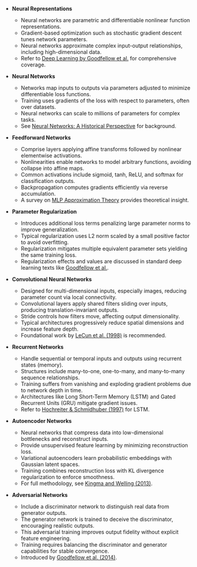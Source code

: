 - **Neural Representations**
  - Neural networks are parametric and differentiable nonlinear function representations.
  - Gradient-based optimization such as stochastic gradient descent tunes network parameters.
  - Neural networks approximate complex input-output relationships, including high-dimensional data.
  - Refer to [Deep Learning by Goodfellow et al.](https://www.deeplearningbook.org/) for comprehensive coverage.

- **Neural Networks**
  - Networks map inputs to outputs via parameters adjusted to minimize differentiable loss functions.
  - Training uses gradients of the loss with respect to parameters, often over datasets.
  - Neural networks can scale to millions of parameters for complex tasks.
  - See [Neural Networks: A Historical Perspective](https://link.springer.com/book/10.1007/978-1-4612-5075-6) for background.

- **Feedforward Networks**
  - Comprise layers applying affine transforms followed by nonlinear elementwise activations.
  - Nonlinearities enable networks to model arbitrary functions, avoiding collapse into affine maps.
  - Common activations include sigmoid, tanh, ReLU, and softmax for classification outputs.
  - Backpropagation computes gradients efficiently via reverse accumulation.
  - A survey on [MLP Approximation Theory](https://www.cambridge.org/core/journals/acta-numerica/article/approximation-theory-of-the-mlp-model-in-neural-networks/370425380A85090E4767E308E4AC2FA6) provides theoretical insight.

- **Parameter Regularization**
  - Introduces additional loss terms penalizing large parameter norms to improve generalization.
  - Typical regularization uses L2 norm scaled by a small positive factor to avoid overfitting.
  - Regularization mitigates multiple equivalent parameter sets yielding the same training loss.
  - Regularization effects and values are discussed in standard deep learning texts like [Goodfellow et al.](https://www.deeplearningbook.org/).

- **Convolutional Neural Networks**
  - Designed for multi-dimensional inputs, especially images, reducing parameter count via local connectivity.
  - Convolutional layers apply shared filters sliding over inputs, producing translation-invariant outputs.
  - Stride controls how filters move, affecting output dimensionality.
  - Typical architectures progressively reduce spatial dimensions and increase feature depth.
  - Foundational work by [LeCun et al. (1998)](https://ieeexplore.ieee.org/document/726791) is recommended.

- **Recurrent Networks**
  - Handle sequential or temporal inputs and outputs using recurrent states (memory).
  - Structures include many-to-one, one-to-many, and many-to-many sequence relationships.
  - Training suffers from vanishing and exploding gradient problems due to network depth in time.
  - Architectures like Long Short-Term Memory (LSTM) and Gated Recurrent Units (GRU) mitigate gradient issues.
  - Refer to [Hochreiter & Schmidhuber (1997)](https://www.bioinf.jku.at/publications/older/2604.pdf) for LSTM.

- **Autoencoder Networks**
  - Neural networks that compress data into low-dimensional bottlenecks and reconstruct inputs.
  - Provide unsupervised feature learning by minimizing reconstruction loss.
  - Variational autoencoders learn probabilistic embeddings with Gaussian latent spaces.
  - Training combines reconstruction loss with KL divergence regularization to enforce smoothness.
  - For full methodology, see [Kingma and Welling (2013)](https://arxiv.org/abs/1312.6114).

- **Adversarial Networks**
  - Include a discriminator network to distinguish real data from generator outputs.
  - The generator network is trained to deceive the discriminator, encouraging realistic outputs.
  - This adversarial training improves output fidelity without explicit feature engineering.
  - Training requires balancing the discriminator and generator capabilities for stable convergence.
  - Introduced by [Goodfellow et al. (2014)](https://arxiv.org/abs/1406.2661).
